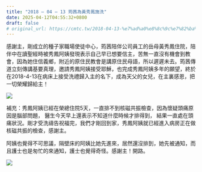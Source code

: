 ```yaml
---
title: "2018 – 04 – 13 筠茜為黃秀鳳施洗"
date: 2025-04-12T04:55:32+0800
draft: false
# original_url: https://cmtc.tw/2018-04-13-%e7%ad%a0%e8%8c%9c%e7%82%ba%e9%bb%83%e7%a7%80%e9%b3%b3%e6%96%bd%e6%b4%97
---
```



感謝主，剛成立的種子家職場使徒中心，筠茜陪伴公司員工的岳母黃秀鳳住院，陪伴中在讀聖經時被秀鳳阿姨發現表示自己早已想要信主，苦無一直沒有機會到教會，因為她住信義鄉，附近的原住民教會是講原住民母語，所以遲遲未去。筠茜傳道立刻傳講基要真理，邀請秀鳳阿姨接受耶穌，也完成秀鳳阿姨多年的願望，終於在2018-4-13在病床上接受洗禮歸入主的名下，成為天父的女兒，在主裏感恩，把一切榮耀歸給主！

![](/images/黃秀鳳受洗1.jpg)

補充：秀鳳阿姨已經在榮總住院5天，一直排不到核磁共振檢查，因為懷疑頭痛原因是腦部問題， 醫生今天早上還表示不知道什麼時候才排得到， 結果一直處在頭痛狀況。剛才受洗禱告祝福完，我們才剛回到家，秀鳳阿姨就已經進入病房正在做核磁共振的檢查，感謝主。

阿姨也覺得不可思議，隔壁床的阿姨比她先進來，居然還沒排到，她先被通知，而且護士也是匆忙的來通知，護士也覺得奇怪。感謝主！開路。


![](/images/黃秀鳳受洗2.jpg)
